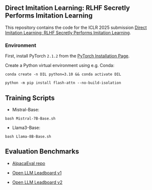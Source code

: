 ## Direct Imitation Learning: RLHF Secretly Performs Imitation Learning

This repository contains the code for the ICLR 2025 submission [Direct Imitation Learning: RLHF Secretly Performs Imitation Learning](https://openreview.net/forum?id=2QdsjiNXgj). 


### Environment

First, install PyTorch `2.1.2` from the [PyTorch Installation Page](https://pytorch.org/get-started/locally/).

Create a Python virtual environment using e.g. Conda:

```shell
conda create -n DIL python=3.10 && conda activate DIL
```

```shell
python -m pip install flash-attn --no-build-isolation
```

## Training Scripts


* Mistral-Base:
```shell
bash Mistral-7B-Base.sh
```

* Llama3-Base:
```shell
bash Llama-8B-Base.sh
```


## Evaluation Benchmarks

* [AlpacaEval repo](https://github.com/tatsu-lab/alpaca_eval) 

* [Open LLM Leadboard v1](https://huggingface.co/spaces/open-llm-leaderboard-old/open_llm_leaderboard)

* [Open LLM Leadboard v2](https://huggingface.co/spaces/open-llm-leaderboard/open_llm_leaderboard) 





